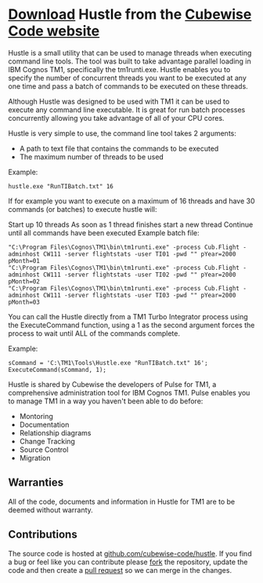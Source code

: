# [Download](https://code.cubewise.com/hustle) Hustle from the [Cubewise Code website](https://code.cubewise.com/)

Hustle is a small utility that can be used to manage threads when executing command line tools. The tool was built to take advantage parallel loading in IBM Cognos TM1, specifically the tm1runti.exe. Hustle enables you to specify the number of concurrent threads you want to be executed at any one time and pass a batch of commands to be executed on these threads.

Although Hustle was designed to be used with TM1 it can be used to execute any command line executable. It is great for run batch processes concurrently allowing you take advantage of all of your CPU cores.

Hustle is very simple to use, the command line tool takes 2 arguments:

* A path to text file that contains the commands to be executed
* The maximum number of threads to be used

Example:
```
hustle.exe "RunTIBatch.txt" 16
```

If for example you want to execute on a maximum of 16 threads and have 30 commands (or batches) to execute hustle will:

Start up 10 threads
As soon as 1 thread finishes start a new thread
Continue until all commands have been executed
Example batch file:

```
"C:\Program Files\Cognos\TM1\bin\tm1runti.exe" -process Cub.Flight -adminhost CW111 -server flightstats -user TI01 -pwd "" pYear=2000 pMonth=01
"C:\Program Files\Cognos\TM1\bin\tm1runti.exe" -process Cub.Flight -adminhost CW111 -server flightstats -user TI02 -pwd "" pYear=2000 pMonth=02
"C:\Program Files\Cognos\TM1\bin\tm1runti.exe" -process Cub.Flight -adminhost CW111 -server flightstats -user TI03 -pwd "" pYear=2000 pMonth=03
```

You can call the Hustle directly from a TM1 Turbo Integrator process using the ExecuteCommand function, using a 1 as the second argument forces the process to wait until ALL of the commands complete.

Example:

```
sCommand = 'C:\TM1\Tools\Hustle.exe "RunTIBatch.txt" 16';
ExecuteCommand(sCommand, 1);
``` 

Hustle is shared by Cubewise the developers of Pulse for TM1, a comprehensive administration tool for IBM Cognos TM1. Pulse enables you to manage TM1 in a way you haven't been able to do before:

* Montoring
* Documentation
* Relationship diagrams
* Change Tracking
* Source Control
* Migration

## Warranties

All of the code, documents and information in Hustle for TM1 are to be deemed without warranty.

## Contributions

The source code is hosted at [github.com/cubewise-code/hustle](https://github.com/cubewise-code/hustle). If you find a bug or feel like you can contribute please [fork](https://help.github.com/articles/fork-a-repo/) the repository, update the code and then create a [pull request](https://help.github.com/articles/about-pull-requests/) so we can merge in the changes.

 
